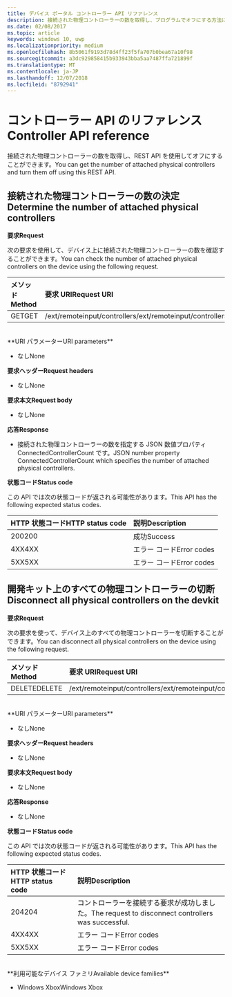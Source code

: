 ```yaml
---
title: デバイス ポータル コントローラー API リファレンス
description: 接続された物理コントローラーの数を取得し、プログラムでオフにする方法について説明します。
ms.date: 02/08/2017
ms.topic: article
keywords: windows 10, uwp
ms.localizationpriority: medium
ms.openlocfilehash: 8b5061f9193d78d4ff23f5fa707b0bea67a10f98
ms.sourcegitcommit: a3dc929858415b933943bba5aa7487ffa721899f
ms.translationtype: MT
ms.contentlocale: ja-JP
ms.lasthandoff: 12/07/2018
ms.locfileid: "8792941"
---
```

# <a name="controller-api-reference"></a><span data-ttu-id="d5f8b-104">コントローラー API のリファレンス</span><span class="sxs-lookup"><span data-stu-id="d5f8b-104">Controller API reference</span></span>   
<span data-ttu-id="d5f8b-105">接続された物理コントローラーの数を取得し、REST API を使用してオフにすることができます。</span><span class="sxs-lookup"><span data-stu-id="d5f8b-105">You can get the number of attached physical controllers and turn them off using this REST API.</span></span>

## <a name="determine-the-number-of-attached-physical-controllers"></a><span data-ttu-id="d5f8b-106">接続された物理コントローラーの数の決定</span><span class="sxs-lookup"><span data-stu-id="d5f8b-106">Determine the number of attached physical controllers</span></span>

**<span data-ttu-id="d5f8b-107">要求</span><span class="sxs-lookup"><span data-stu-id="d5f8b-107">Request</span></span>**

<span data-ttu-id="d5f8b-108">次の要求を使用して、デバイス上に接続された物理コントローラーの数を確認することができます。</span><span class="sxs-lookup"><span data-stu-id="d5f8b-108">You can check the number of attached physical controllers on the device using the following request.</span></span>

<span data-ttu-id="d5f8b-109">メソッド</span><span class="sxs-lookup"><span data-stu-id="d5f8b-109">Method</span></span>      | <span data-ttu-id="d5f8b-110">要求 URI</span><span class="sxs-lookup"><span data-stu-id="d5f8b-110">Request URI</span></span>
:------     | :-----
<span data-ttu-id="d5f8b-111">GET</span><span class="sxs-lookup"><span data-stu-id="d5f8b-111">GET</span></span> | <span data-ttu-id="d5f8b-112">/ext/remoteinput/controllers</span><span class="sxs-lookup"><span data-stu-id="d5f8b-112">/ext/remoteinput/controllers</span></span>
<br />
**<span data-ttu-id="d5f8b-113">URI パラメーター</span><span class="sxs-lookup"><span data-stu-id="d5f8b-113">URI parameters</span></span>**

- <span data-ttu-id="d5f8b-114">なし</span><span class="sxs-lookup"><span data-stu-id="d5f8b-114">None</span></span>

**<span data-ttu-id="d5f8b-115">要求ヘッダー</span><span class="sxs-lookup"><span data-stu-id="d5f8b-115">Request headers</span></span>**

- <span data-ttu-id="d5f8b-116">なし</span><span class="sxs-lookup"><span data-stu-id="d5f8b-116">None</span></span>

**<span data-ttu-id="d5f8b-117">要求本文</span><span class="sxs-lookup"><span data-stu-id="d5f8b-117">Request body</span></span>**   

- <span data-ttu-id="d5f8b-118">なし</span><span class="sxs-lookup"><span data-stu-id="d5f8b-118">None</span></span>

**<span data-ttu-id="d5f8b-119">応答</span><span class="sxs-lookup"><span data-stu-id="d5f8b-119">Response</span></span>**   

- <span data-ttu-id="d5f8b-120">接続された物理コントローラーの数を指定する JSON 数値プロパティ ConnectedControllerCount です。</span><span class="sxs-lookup"><span data-stu-id="d5f8b-120">JSON number property ConnectedControllerCount which specifies the number of attached physical controllers.</span></span>

**<span data-ttu-id="d5f8b-121">状態コード</span><span class="sxs-lookup"><span data-stu-id="d5f8b-121">Status code</span></span>**

<span data-ttu-id="d5f8b-122">この API では次の状態コードが返される可能性があります。</span><span class="sxs-lookup"><span data-stu-id="d5f8b-122">This API has the following expected status codes.</span></span>

<span data-ttu-id="d5f8b-123">HTTP 状態コード</span><span class="sxs-lookup"><span data-stu-id="d5f8b-123">HTTP status code</span></span>      | <span data-ttu-id="d5f8b-124">説明</span><span class="sxs-lookup"><span data-stu-id="d5f8b-124">Description</span></span>
:------     | :-----
<span data-ttu-id="d5f8b-125">200</span><span class="sxs-lookup"><span data-stu-id="d5f8b-125">200</span></span> | <span data-ttu-id="d5f8b-126">成功</span><span class="sxs-lookup"><span data-stu-id="d5f8b-126">Success</span></span>
<span data-ttu-id="d5f8b-127">4XX</span><span class="sxs-lookup"><span data-stu-id="d5f8b-127">4XX</span></span> | <span data-ttu-id="d5f8b-128">エラー コード</span><span class="sxs-lookup"><span data-stu-id="d5f8b-128">Error codes</span></span>
<span data-ttu-id="d5f8b-129">5XX</span><span class="sxs-lookup"><span data-stu-id="d5f8b-129">5XX</span></span> | <span data-ttu-id="d5f8b-130">エラー コード</span><span class="sxs-lookup"><span data-stu-id="d5f8b-130">Error codes</span></span>

## <a name="disconnect-all-physical-controllers-on-the-devkit"></a><span data-ttu-id="d5f8b-131">開発キット上のすべての物理コントローラーの切断</span><span class="sxs-lookup"><span data-stu-id="d5f8b-131">Disconnect all physical controllers on the devkit</span></span>

**<span data-ttu-id="d5f8b-132">要求</span><span class="sxs-lookup"><span data-stu-id="d5f8b-132">Request</span></span>**

<span data-ttu-id="d5f8b-133">次の要求を使って、デバイス上のすべての物理コントローラーを切断することができます。</span><span class="sxs-lookup"><span data-stu-id="d5f8b-133">You can disconnect all physical controllers on the device using the following request.</span></span>

<span data-ttu-id="d5f8b-134">メソッド</span><span class="sxs-lookup"><span data-stu-id="d5f8b-134">Method</span></span>      | <span data-ttu-id="d5f8b-135">要求 URI</span><span class="sxs-lookup"><span data-stu-id="d5f8b-135">Request URI</span></span>
:------     | :-----
<span data-ttu-id="d5f8b-136">DELETE</span><span class="sxs-lookup"><span data-stu-id="d5f8b-136">DELETE</span></span> | <span data-ttu-id="d5f8b-137">/ext/remoteinput/controllers</span><span class="sxs-lookup"><span data-stu-id="d5f8b-137">/ext/remoteinput/controllers</span></span>
<br />
**<span data-ttu-id="d5f8b-138">URI パラメーター</span><span class="sxs-lookup"><span data-stu-id="d5f8b-138">URI parameters</span></span>**

- <span data-ttu-id="d5f8b-139">なし</span><span class="sxs-lookup"><span data-stu-id="d5f8b-139">None</span></span>

**<span data-ttu-id="d5f8b-140">要求ヘッダー</span><span class="sxs-lookup"><span data-stu-id="d5f8b-140">Request headers</span></span>**

- <span data-ttu-id="d5f8b-141">なし</span><span class="sxs-lookup"><span data-stu-id="d5f8b-141">None</span></span>

**<span data-ttu-id="d5f8b-142">要求本文</span><span class="sxs-lookup"><span data-stu-id="d5f8b-142">Request body</span></span>**   

- <span data-ttu-id="d5f8b-143">なし</span><span class="sxs-lookup"><span data-stu-id="d5f8b-143">None</span></span>

**<span data-ttu-id="d5f8b-144">応答</span><span class="sxs-lookup"><span data-stu-id="d5f8b-144">Response</span></span>**   

- <span data-ttu-id="d5f8b-145">なし</span><span class="sxs-lookup"><span data-stu-id="d5f8b-145">None</span></span> 

**<span data-ttu-id="d5f8b-146">状態コード</span><span class="sxs-lookup"><span data-stu-id="d5f8b-146">Status code</span></span>**

<span data-ttu-id="d5f8b-147">この API では次の状態コードが返される可能性があります。</span><span class="sxs-lookup"><span data-stu-id="d5f8b-147">This API has the following expected status codes.</span></span>

<span data-ttu-id="d5f8b-148">HTTP 状態コード</span><span class="sxs-lookup"><span data-stu-id="d5f8b-148">HTTP status code</span></span>      | <span data-ttu-id="d5f8b-149">説明</span><span class="sxs-lookup"><span data-stu-id="d5f8b-149">Description</span></span>
:------     | :-----
<span data-ttu-id="d5f8b-150">204</span><span class="sxs-lookup"><span data-stu-id="d5f8b-150">204</span></span> | <span data-ttu-id="d5f8b-151">コントローラーを接続する要求が成功しました。</span><span class="sxs-lookup"><span data-stu-id="d5f8b-151">The request to disconnect controllers was successful.</span></span>
<span data-ttu-id="d5f8b-152">4XX</span><span class="sxs-lookup"><span data-stu-id="d5f8b-152">4XX</span></span> | <span data-ttu-id="d5f8b-153">エラー コード</span><span class="sxs-lookup"><span data-stu-id="d5f8b-153">Error codes</span></span>
<span data-ttu-id="d5f8b-154">5XX</span><span class="sxs-lookup"><span data-stu-id="d5f8b-154">5XX</span></span> | <span data-ttu-id="d5f8b-155">エラー コード</span><span class="sxs-lookup"><span data-stu-id="d5f8b-155">Error codes</span></span>

<br />
**<span data-ttu-id="d5f8b-156">利用可能なデバイス ファミリ</span><span class="sxs-lookup"><span data-stu-id="d5f8b-156">Available device families</span></span>**

* <span data-ttu-id="d5f8b-157">Windows Xbox</span><span class="sxs-lookup"><span data-stu-id="d5f8b-157">Windows Xbox</span></span>

